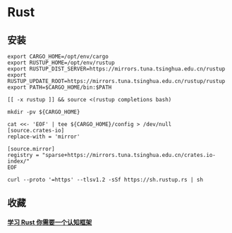 # Rust

## 安装

```shell
export CARGO_HOME=/opt/env/cargo
export RUSTUP_HOME=/opt/env/rustup
export RUSTUP_DIST_SERVER=https://mirrors.tuna.tsinghua.edu.cn/rustup
export RUSTUP_UPDATE_ROOT=https://mirrors.tuna.tsinghua.edu.cn/rustup/rustup
export PATH=$CARGO_HOME/bin:$PATH

[[ -x rustup ]] && source <(rustup completions bash)

mkdir -pv ${CARGO_HOME}

cat <<- 'EOF' | tee ${CARGO_HOME}/config > /dev/null
[source.crates-io]
replace-with = 'mirror'

[source.mirror]
registry = "sparse+https://mirrors.tuna.tsinghua.edu.cn/crates.io-index/"
EOF
```

```shell
curl --proto '=https' --tlsv1.2 -sSf https://sh.rustup.rs | sh
```

## 收藏

#### [学习 Rust 你需要一个认知框架](https://zhuanlan.zhihu.com/p/494001676)
